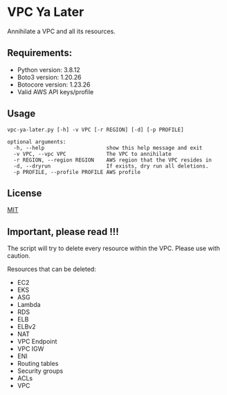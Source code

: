 # VPC Ya Later

Annihilate a VPC and all its resources.

## Requirements:

* Python version: 3.8.12
* Boto3 version: 1.20.26
* Botocore version: 1.23.26
* Valid AWS API keys/profile

## Usage

```
vpc-ya-later.py [-h] -v VPC [-r REGION] [-d] [-p PROFILE]

optional arguments:
  -h, --help                    show this help message and exit
  -v VPC, --vpc VPC             The VPC to annihilate
  -r REGION, --region REGION    AWS region that the VPC resides in
  -d, --dryrun                  If exists, dry run all deletions.
  -p PROFILE, --profile PROFILE AWS profile
```
## License
[MIT](https://choosealicense.com/licenses/mit/)

## Important, please read !!!

The script will try to delete every resource within the VPC. Please use with caution.

Resources that can be deleted:

* EC2
* EKS
* ASG
* Lambda
* RDS
* ELB
* ELBv2
* NAT
* VPC Endpoint
* VPC IGW
* ENI
* Routing tables
* Security groups
* ACLs
* VPC

